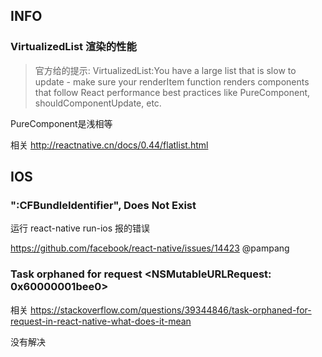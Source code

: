 
## INFO

### VirtualizedList 渲染的性能

> 官方给的提示:
VirtualizedList:You have a large list that is slow to update - make sure your renderItem function renders components that follow React performance best practices like PureComponent, shouldComponentUpdate, etc.

PureComponent是浅相等

相关 http://reactnative.cn/docs/0.44/flatlist.html

## IOS

### ":CFBundleIdentifier", Does Not Exist

运行 react-native run-ios 报的错误

https://github.com/facebook/react-native/issues/14423  @pampang

### Task orphaned for request <NSMutableURLRequest: 0x60000001bee0>

相关 https://stackoverflow.com/questions/39344846/task-orphaned-for-request-in-react-native-what-does-it-mean

没有解决